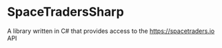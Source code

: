 # SpaceTradersSharp
A library written in C# that provides access to the https://spacetraders.io API

